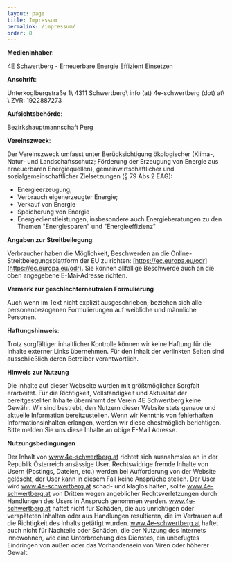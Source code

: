 ```yaml
---
layout: page
title: Impressum
permalink: /impressum/
order: 8
---
```


**Medieninhaber**:

4E Schwertberg - Erneuerbare Energie Effizient Einsetzen

**Anschrift**:

Unterkoglbergstraße 1\\
4311 Schwertberg\\
info (at) 4e-schwertberg (dot) at\\
\\
ZVR: 1922887273

**Aufsichtsbehörde**:

Bezirkshauptmannschaft Perg

**Vereinszweck**:

Der Vereinszweck umfasst unter Berücksichtigung ökologischer (Klima-, Natur- und Landschaftsschutz;
Förderung der Erzeugung von Energie aus erneuerbaren Energiequellen), gemeinwirtschaftlicher und
sozialgemeinschaftlicher Zielsetzungen (§ 79 Abs 2 EAG):

- Energieerzeugung;
- Verbrauch eigenerzeugter Energie;
- Verkauf von Energie
- Speicherung von Energie
- Energiedienstleistungen, insbesondere auch Energieberatungen zu den Themen "Energiesparen" und "Energieeffizienz"

**Angaben zur Streitbeilegung**:

Verbraucher haben die Möglichkeit, Beschwerden an die Online-Streitbelegungsplattform der EU zu richten: [https://ec.europa.eu/odr](https://ec.europa.eu/odr).
Sie können allfällige Beschwerde auch an die oben angegebene E-Mai-Adresse richten.

**Vermerk zur geschlechterneutralen Formulierung**

Auch wenn im Text nicht explizit ausgeschrieben, beziehen sich alle personenbezogenen Formulierungen auf weibliche und männliche
Personen.

**Haftungshinweis**:

Trotz sorgfältiger inhaltlicher Kontrolle können wir keine Haftung für die Inhalte externer Links übernehmen. Für den Inhalt der verlinkten Seiten sind ausschließlich deren Betreiber verantwortlich.

**Hinweis zur Nutzung**

Die Inhalte auf dieser Webseite wurden mit größtmöglicher Sorgfalt erarbeitet. Für die Richtigkeit, Vollständigkeit und Aktualität
der bereitgestellten Inhalte übernimmt der Verein 4E Schwertberg keine Gewähr.
Wir sind bestrebt, den Nutzern dieser Website stets genaue und aktuelle Information bereitzustellen. Wenn wir Kenntnis von
fehlerhaften Informationsinhalten erlangen, werden wir diese ehestmöglich berichtigen.
Bitte melden Sie uns diese Inhalte an obige E-Mail Adresse.

**Nutzungsbedingungen**

Der Inhalt von www.4e-schwertberg.at richtet sich ausnahmslos an in der Republik Österreich ansässige User. Rechtswidrige fremde
Inhalte von Usern (Postings, Dateien, etc.) werden bei Aufforderung von der Website gelöscht, der User kann in diesem Fall keine
Ansprüche stellen. Der User wird www.4e-schwertberg.at schad- und klaglos halten, sollte www.4e-schwertberg.at von Dritten wegen
angeblicher Rechtsverletzungen durch Handlungen des Users in Anspruch genommen werden. www.4e-schwertberg.at haftet nicht für
Schäden, die aus unrichtigen oder verspäteten Inhalten oder aus Handlungen resultieren, die im Vertrauen auf die Richtigkeit des
Inhalts getätigt wurden. www.4e-schwertberg.at haftet auch nicht für Nachteile oder Schäden, die der Nutzung des Internets
innewohnen, wie eine Unterbrechung des Dienstes, ein unbefugtes Eindringen von außen oder das Vorhandensein von Viren oder höherer
Gewalt.

